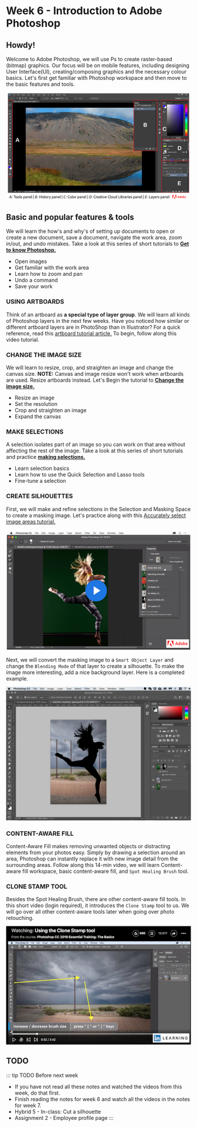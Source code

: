 # Week 6 - Introduction to Adobe Photoshop

## Howdy! 

Welcome to Adobe Photoshop, we will use Ps to create raster-based (bitmap) graphics. Our focus will be on mobile features, including designing User Interface(UI), creating/composing graphics and the necessary colour basics. Let's first get familiar with Photoshop workspace and then move to the basic features and tools.

<a href="https://helpx.adobe.com/ca/photoshop/using/workspace-basics.html#workspace_overview" target=”_blank”>![Adobe Photoshop Workspace](./PSworkspace.png)</a>


## Basic and popular features & tools

 We will learn the how's and why's of setting up documents to open or create a new document, save a document, navigate the work area, zoom in/out, and undo mistakes. Take a look at this series of short tutorials to [**Get to know Photoshop.** ](https://helpx.adobe.com/photoshop/how-to/ps-basics-fundamentals.html)

- Open images
- Get familiar with the work area
- Learn how to zoom and pan
- Undo a command
- Save your work


### USING ARTBOARDS

Think of an artboard as **a special type of layer group**. We will learn all kinds of Photoshop layers in the next few weeks. Have you noticed how similar or different artboard layers are in PhotoShop than in Illustrator? For a quick reference, read this [artboard tutorial article.](https://helpx.adobe.com/photoshop/using/artboards.html) To begin, follow along this video tutorial. 

<YouTube
  title="Photoshop CC Artboards"
  url="https://www.youtube.com/embed/m6Wb2R2FTAc"
/>


### CHANGE THE IMAGE SIZE

We will learn to resize, crop, and straighten an image and change the canvas size. **NOTE:** Canvas and image resize won't work when artboards are used. Resize artboards instead. Let's Begin the tutorial to [**Change the image size.**](https://helpx.adobe.com/photoshop/how-to/image-resizing-basics.html)

- Resize an image
- Set the resolution
- Crop and straighten an image
- Expand the canvas


### MAKE SELECTIONS

A selection isolates part of an image so you can work on that area without affecting the rest of the image. Take a look at this series of short tutorials and practice [**making selections.**](https://helpx.adobe.com/photoshop/how-to/selection-tools-basics.html)

- Learn selection basics
- Learn how to use the Quick Selection and Lasso tools
- Fine-tune a selection


### CREATE SILHOUETTES 

First, we will make and refine selections in the Selection and Masking Space to create a masking image. Let's practice along with this [Accurately select image areas tutorial.](https://helpx.adobe.com/photoshop/how-to/selection-masking-space.html)

<a href="https://helpx.adobe.com/photoshop/how-to/selection-masking-space.html" target=”_blank”>![Accurately select image areas](./accurateSelectMask.png)</a>


Next, we will convert the masking image to a `Smart Object Layer` and change the `Blending Mode` of that layer to create a silhouette. To make the image more interesting, add a nice background layer. Here is a completed example. 

![Exercise example](./silhouetteEx.png)


### CONTENT-AWARE FILL

Content-Aware Fill makes removing unwanted objects or distracting elements from your photos easy. Simply by drawing a selection around an area, Photoshop can instantly replace it with new image detail from the surrounding areas. Follow along this 14-min video, we will learn Content-aware fill workspace, basic content-aware fill, and `Spot Healing Brush` tool.

<YouTube
  title="Photoshop CC Artboards"
  url="https://www.youtube.com/embed/lCNGh75Jee8"
/>


### CLONE STAMP TOOL 

Besides the Spot Healing Brush, there are other content-aware fill tools. In this short video (login required), it introduces the `Clone Stamp` tool to us. We will go over all other content-aware tools later when going over photo retouching. 

<a href="https://www.linkedin.com/learning/photoshop-cc-2019-essential-training-the-basics/using-the-clone-stamp-tool" target=”_blank”>![Using the Clone Stamp Tool](./clone-stamp-tool.png)</a>


## TODO

::: tip TODO Before next week

- If you have not read all these notes and watched the videos from this week, do that first.
- Finish reading the notes for week 6 and watch all the videos in the notes for week 7.
- Hybrid 5 - In-class: Cut a silhouette
- Assignment 2 - Employee profile page
  :::
